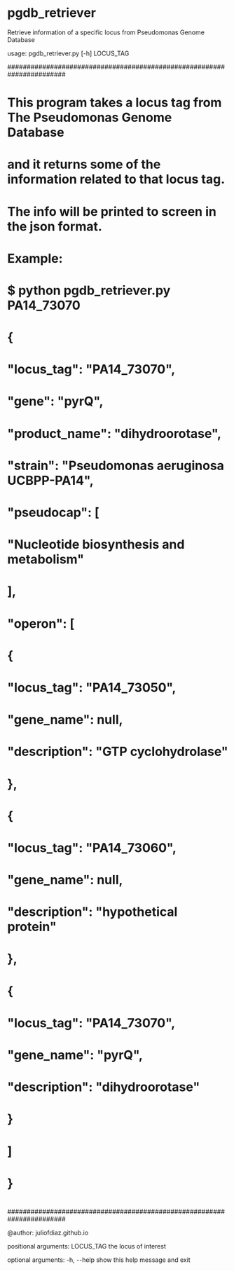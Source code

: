 # pgdb_retriever
Retrieve information of a specific locus from Pseudomonas Genome Database


usage: pgdb_retriever.py [-h] LOCUS_TAG

#######################################################################
#                                                                     #
# This program takes a locus tag from The Pseudomonas Genome Database #
# and it returns some of the information related to that locus tag.   #
# The info will be printed to screen in the json format.              #
#                                                                     #
# Example:                                                            #
# $ python pgdb_retriever.py PA14_73070                               #
# {                                                                   #
#     "locus_tag": "PA14_73070",                                      #
#     "gene": "pyrQ",                                                 #
#     "product_name": "dihydroorotase",                               #
#     "strain": "Pseudomonas aeruginosa UCBPP-PA14",                  #
#     "pseudocap": [                                                  #
#         "Nucleotide biosynthesis and metabolism"                    #
#     ],                                                              #
#     "operon": [                                                     #
#         {                                                           #
#             "locus_tag": "PA14_73050",                              #
#             "gene_name": null,                                      #
#             "description": "GTP cyclohydrolase"                     #
#         },                                                          #
#         {                                                           #
#             "locus_tag": "PA14_73060",                              #
#             "gene_name": null,                                      #
#             "description": "hypothetical protein"                   #
#         },                                                          #
#         {                                                           #
#             "locus_tag": "PA14_73070",                              #
#             "gene_name": "pyrQ",                                    #
#             "description": "dihydroorotase"                         #
#         }                                                           #
#     ]                                                               #
# }                                                                   #
#                                                                     #
#                                                                     #
#######################################################################

@author: juliofdiaz.github.io

positional arguments:
  LOCUS_TAG   the locus of interest

optional arguments:
  -h, --help  show this help message and exit

